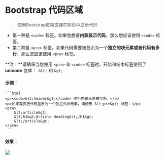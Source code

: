 # Bootstrap 代码区域

> 使用Bootstrap框架直接在网页中显示代码

* 第一种是 `<code>` 标签。如果您想要**内联显示代码**，那么您应该使用 `<code>` 标签。
* 第二种是 `<pre>` 标签。如果代码需要被显示为一个**独立的块元素或者代码有多行**，那么您应该使用 `<pre>` 标签。

**注：**请确保当您使用 `<pre>` 和 `<code>` 标签时，开始和结束标签使用了 **unicode** 变体：` &lt;` 和 `&gt;`

#### 示例：

	```html
	<p><code>&lt;header&gt;</code> 作为内联元素被包围。</p>
	<p>如果需要把代码显示为一个独立的块元素，请使用 &lt;pre&gt; 标签：</p>
	<pre>
		&lt;article&gt;
		&lt;h1&gt;Article Heading&lt;/h1&gt;
		&lt;/article&gt;
	</pre>
	```

#### 效果：

![](https://i.imgur.com/2zxdpO6.jpg)
<!--<img src='example_image/code_design.jpg' alt="code显示效果">-->